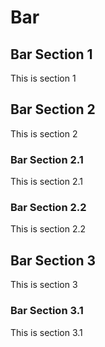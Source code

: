 # Bar

## Bar Section 1

This is section 1

## Bar Section 2

This is section 2

### Bar Section 2.1

This is section 2.1

### Bar Section 2.2

This is section 2.2

## Bar Section 3

This is section 3  

### Bar Section 3.1

This is section 3.1

 
   
   
   
    
    


